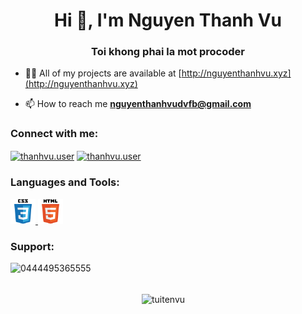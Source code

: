 <h1 align="center">Hi 👋, I'm Nguyen Thanh Vu</h1>
<h3 align="center">Toi khong phai la mot procoder</h3>

- 👨‍💻 All of my projects are available at [http://nguyenthanhvu.xyz](http://nguyenthanhvu.xyz)

- 📫 How to reach me **nguyenthanhvudvfb@gmail.com**

<h3 align="left">Connect with me:</h3>
<p align="left">
<a href="https://fb.com/thanhvu.user" target="blank"><img align="center" src="https://raw.githubusercontent.com/rahuldkjain/github-profile-readme-generator/master/src/images/icons/Social/facebook.svg" alt="thanhvu.user" height="30" width="40" /></a>
<a href="https://instagram.com/thanhvu.user" target="blank"><img align="center" src="https://raw.githubusercontent.com/rahuldkjain/github-profile-readme-generator/master/src/images/icons/Social/instagram.svg" alt="thanhvu.user" height="30" width="40" /></a>
</p>

<h3 align="left">Languages and Tools:</h3>
<p align="left"> <a href="https://www.w3schools.com/css/" target="_blank" rel="noreferrer"> <img src="https://raw.githubusercontent.com/devicons/devicon/master/icons/css3/css3-original-wordmark.svg" alt="css3" width="40" height="40"/> </a> <a href="https://www.w3.org/html/" target="_blank" rel="noreferrer"> <img src="https://raw.githubusercontent.com/devicons/devicon/master/icons/html5/html5-original-wordmark.svg" alt="html5" width="40" height="40"/> </a> </p>

<h3 align="left">Support:</h3>
<p><a href="https://ko-fi.com/0444495365555"> <img align="left" src="https://cdn.ko-fi.com/cdn/kofi3.png?v=3" height="50" width="210" alt="0444495365555" /></a></p><br><br>

<p><img align="center" src="https://github-readme-stats.vercel.app/api/top-langs?username=tuitenvu&show_icons=true&locale=en&layout=compact" alt="tuitenvu" /></p>
